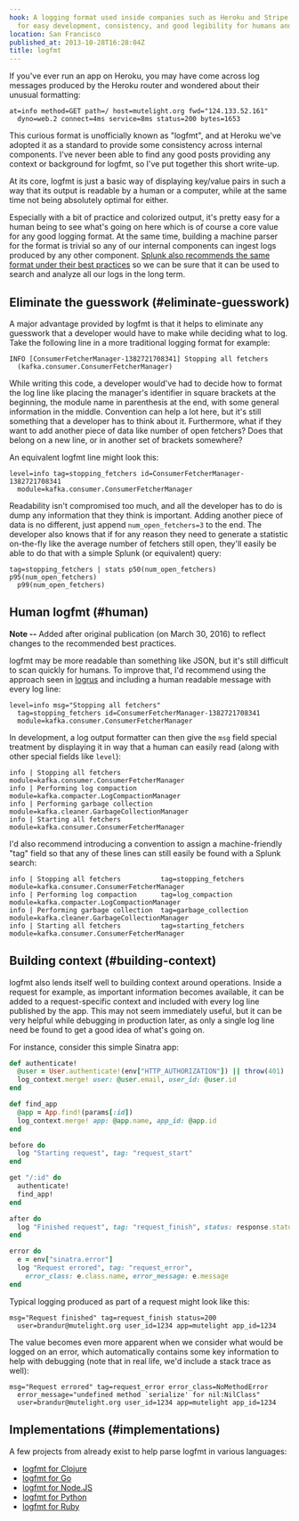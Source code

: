 ```yaml
---
hook: A logging format used inside companies such as Heroku and Stripe which is optimal
  for easy development, consistency, and good legibility for humans and computers.
location: San Francisco
published_at: 2013-10-28T16:28:04Z
title: logfmt
---
```


If you've ever run an app on Heroku, you may have come across log messages produced by the Heroku router and wondered about their unusual formatting:

    at=info method=GET path=/ host=mutelight.org fwd="124.133.52.161"
      dyno=web.2 connect=4ms service=8ms status=200 bytes=1653

This curious format is unofficially known as "logfmt", and at Heroku we've adopted it as a standard to provide some consistency across internal components. I've never been able to find any good posts providing any context or background for logfmt, so I've put together this short write-up.

At its core, logfmt is just a basic way of displaying key/value pairs in such a way that its output is readable by a human or a computer, while at the same time not being absolutely optimal for either.

Especially with a bit of practice and colorized output, it's pretty easy for a human being to see what's going on here which is of course a core value for any good logging format. At the same time, building a machine parser for the format is trivial so any of our internal components can ingest logs produced by any other component. [Splunk also recommends the same format under their best practices](http://dev.splunk.com/view/logging-best-practices/SP-CAAADP6) so we can be sure that it can be used to search and analyze all our logs in the long term.

## Eliminate the guesswork (#eliminate-guesswork)

A major advantage provided by logfmt is that it helps to eliminate any guesswork that a developer would have to make while deciding what to log. Take the following line in a more traditional logging format for example:

    INFO [ConsumerFetcherManager-1382721708341] Stopping all fetchers
      (kafka.consumer.ConsumerFetcherManager)

While writing this code, a developer would've had to decide how to format the log line like placing the manager's identifier in square brackets at the beginning, the module name in parenthesis at the end, with some general information in the middle. Convention can help a lot here, but it's still something that a developer has to think about it. Furthermore, what if they want to add another piece of data like number of open fetchers? Does that belong on a new line, or in another set of brackets somewhere?

An equivalent logfmt line might look this:

    level=info tag=stopping_fetchers id=ConsumerFetcherManager-1382721708341
      module=kafka.consumer.ConsumerFetcherManager

Readability isn't compromised too much, and all the developer has to do is dump any information that they think is important. Adding another piece of data is no different, just append `num_open_fetchers=3` to the end. The developer also knows that if for any reason they need to generate a statistic on-the-fly like the average number of fetchers still open, they'll easily be able to do that with a simple Splunk (or equivalent) query:

    tag=stopping_fetchers | stats p50(num_open_fetchers) p95(num_open_fetchers)
      p99(num_open_fetchers)

## Human logfmt (#human)

**Note --** Added after original publication (on March 30, 2016) to
reflect changes to the recommended best practices.

logfmt may be more readable than something like JSON, but it's still difficult
to scan quickly for humans. To improve that, I'd recommend using the approach
seen in [logrus][logrus] and including a human readable message with every log
line:

    level=info msg="Stopping all fetchers"
      tag=stopping_fetchers id=ConsumerFetcherManager-1382721708341
      module=kafka.consumer.ConsumerFetcherManager

In development, a log output formatter can then give the `msg` field special
treatment by displaying it in way that a human can easily read (along with
other special fields like `level`):

    info | Stopping all fetchers          module=kafka.consumer.ConsumerFetcherManager
    info | Performing log compaction      module=kafka.compacter.LogCompactionManager
    info | Performing garbage collection  module=kafka.cleaner.GarbageCollectionManager
    info | Starting all fetchers          module=kafka.consumer.ConsumerFetcherManager

I'd also recommend introducing a convention to assign a machine-friendly "tag"
field so that any of these lines can still easily be found with a Splunk
search:

    info | Stopping all fetchers          tag=stopping_fetchers module=kafka.consumer.ConsumerFetcherManager
    info | Performing log compaction      tag=log_compaction module=kafka.compacter.LogCompactionManager
    info | Performing garbage collection  tag=garbage_collection module=kafka.cleaner.GarbageCollectionManager
    info | Starting all fetchers          tag=starting_fetchers module=kafka.consumer.ConsumerFetcherManager

## Building context (#building-context)

logfmt also lends itself well to building context around operations. Inside a request for example, as important information becomes available, it can be added to a request-specific context and included with every log line published by the app. This may not seem immediately useful, but it can be very helpful while debugging in production later, as only a single log line need be found to get a good idea of what's going on.

For instance, consider this simple Sinatra app:

``` ruby
def authenticate!
  @user = User.authenticate!(env["HTTP_AUTHORIZATION"]) || throw(401)
  log_context.merge! user: @user.email, user_id: @user.id
end

def find_app
  @app = App.find!(params[:id])
  log_context.merge! app: @app.name, app_id: @app.id
end

before do
  log "Starting request", tag: "request_start"
end

get "/:id" do
  authenticate!
  find_app!
end

after do
  log "Finished request", tag: "request_finish", status: response.status
end

error do
  e = env["sinatra.error"]
  log "Request errored", tag: "request_error",
    error_class: e.class.name, error_message: e.message
end
```

Typical logging produced as part of a request might look like this:

    msg="Request finished" tag=request_finish status=200 
      user=brandur@mutelight.org user_id=1234 app=mutelight app_id=1234

The value becomes even more apparent when we consider what would be logged on an error, which automatically contains some key information to help with debugging (note that in real life, we'd include a stack trace as well):

    msg="Request errored" tag=request_error error_class=NoMethodError
      error_message="undefined method `serialize' for nil:NilClass"
      user=brandur@mutelight.org user_id=1234 app=mutelight app_id=1234

## Implementations (#implementations)

A few projects from already exist to help parse logfmt in various languages:

* [logfmt for Clojure](https://github.com/tcrayford/logfmt)
* [logfmt for Go](http://godoc.org/github.com/kr/logfmt)
* [logfmt for Node.JS](https://github.com/csquared/node-logfmt)
* [logfmt for Python](https://pypi.python.org/pypi/logfmt/0.1)
* [logfmt for Ruby](https://github.com/cyberdelia/logfmt-ruby)

[logrus]: https://github.com/Sirupsen/logrus

